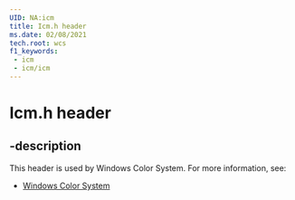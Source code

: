 ```yaml
---
UID: NA:icm
title: Icm.h header
ms.date: 02/08/2021
tech.root: wcs
f1_keywords:
 - icm
 - icm/icm
---
```


# Icm.h header

## -description

This header is used by Windows Color System. For more information, see:

- [Windows Color System](../_wcs/index.md)

